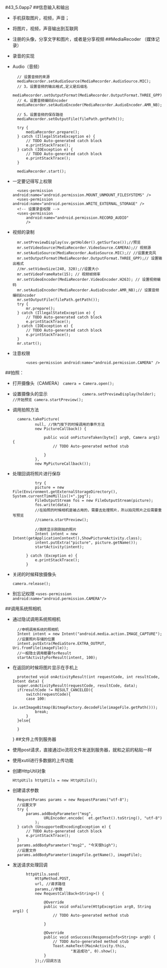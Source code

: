#43_5.0app7
##信息输入和输出
- 手机获取图片，视频，声音；
- 将图片，视频，声音输出到互联网
- 注册的头像，分享文字和图片，或者是分享视频
##MediaRecoder （媒体记录）
- 录音的实现
- Audio（音频）

    	// 设置音频的来源
		mediaRecorder.setAudioSource(MediaRecorder.AudioSource.MIC);
		// 3，设置音频的输出格式,定义是后缀名
		mediaRecorder.setOutputFormat(MediaRecorder.OutputFormat.THREE_GPP);
		// 4，设置音频编码Encoder
		mediaRecorder.setAudioEncoder(MediaRecorder.AudioEncoder.AMR_NB);

		// 5，设置音频的保存路径
		mediaRecorder.setOutputFile(filePath.getPath());
		
		try {
			mediaRecorder.prepare();
		} catch (IllegalStateException e) {
			// TODO Auto-generated catch block
			e.printStackTrace();
		} catch (IOException e) {
			// TODO Auto-generated catch block
			e.printStackTrace();
		}
		
		mediaRecorder.start();
- 一定要记得写上权限
    
    	<uses-permission android:name="android.permission.MOUNT_UNMOUNT_FILESYSTEMS" />
	    <uses-permission android:name="android.permission.WRITE_EXTERNAL_STORAGE" />
		<!-- 设置录音权限 -->
		<uses-permission 
		    android:name="android.permission.RECORD_AUDIO"
		    />
- 视频的录制
    
    		
		mr.setPreviewDisplay(sv.getHolder().getSurface());//预览    
		mr.setVideoSource(MediaRecorder.VideoSource.CAMERA);// 视频源
		mr.setAudioSource(MediaRecorder.AudioSource.MIC);// //设置麦克风
		mr.setOutputFormat(MediaRecorder.OutputFormat.THREE_GPP);// 设置输出格式
		//mr.setVideoSize(240, 320);//设置大小
		mr.setVideoFrameRate(15); // 视频帧频率
		mr.setVideoEncoder(MediaRecorder.VideoEncoder.H263); // 设置视频编码
		mr.setAudioEncoder(MediaRecorder.AudioEncoder.AMR_NB);// 设置音频编码Encoder
		mr.setOutputFile(filePath.getPath());
		try {
			mr.prepare();
		} catch (IllegalStateException e) {
			// TODO Auto-generated catch block
			e.printStackTrace();
		} catch (IOException e) {
			// TODO Auto-generated catch block
			e.printStackTrace();
		}
		mr.start();
- 注意权限

    	    <uses-permission android:name="android.permission.CAMERA" />
##拍照：
- 打开摄像头（CAMERA）
`camera = Camera.open();`
- 设置摄像头的显示
    `				camera.setPreviewDisplay(holder);
				//开始预览
				camera.startPreview();`
- 调用拍照方法

        camera.takePicture(
    			null, //快门按下的时候调用的事件方法
    			new PictureCallback() {
					
					public void onPictureTaken(byte[] arg0, Camera arg1) {
						// TODO Auto-generated method stub
						
					}
				}, 
    			new MyPictureCallback());
- 处理回调将照片进行保存

    			try {
				picture = new File(Environment.getExternalStorageDirectory(), System.currentTimeMillis()+".jpg");
				FileOutputStream fos = new FileOutputStream(picture);
				fos.write(data);
				//在拍照的时候相机是被占用的，需要去处理照片，所以拍完照片之后需要重写预览
				//camera.startPreview();
				
				//跳转显示刚刚拍的照片
				Intent intent = new Intent(getApplicationContext(),ShowPictureActivity.class);
				intent.putExtra("picture", picture.getName());
				startActivity(intent);
				
			} catch (Exception e) {
				e.printStackTrace();
			}

- 关闭的时候释放摄像头

    `camera.release();`
- 别忘记权限
    `<uses-permission android:name="android.permission.CAMERA"/>`

##调用系统照相机
- 通过隐试调用系统照相机

    	//申明调用系统的照相机
		Intent intent = new Intent("android.media.action.IMAGE_CAPTURE");
		//设置照片存储的位置
		intent.putExtra(MediaStore.EXTRA_OUTPUT, Uri.fromFile(imageFile));
		//一般隐士调用都要forResult
		startActivityForResult(intent, 100);
- 在返回的时候将图片显示在手机上

    	protected void onActivityResult(int requestCode, int resultCode, Intent data) {
		super.onActivityResult(requestCode, resultCode, data);
		if(resultCode != RESULT_CANCELED){
			switch(requestCode){
			case 100:
				iv.setImageBitmap(BitmapFactory.decodeFile(imageFile.getPath()));
				break;
			}
		}else{
			
		}
	}
##文件上传到服务器
- 使用post请求，直接通过io流将文件发送到服务器，就和之前的粘贴一样
- 使用xutil进行多数据的上传功能
- 创建HttpUtil对象
    
    `HttpUtils httpUtils = new HttpUtils();`
- 创建请求参数

    	RequestParams params = new RequestParams("utf-8");
		//设置文字
		try {
			params.addBodyParameter("msg",
					URLEncoder.encode(	et.getText().toString(), "utf-8")
				);
		} catch (UnsupportedEncodingException e) {
			// TODO Auto-generated catch block
			e.printStackTrace();
		}
		params.addBodyParameter("msg2", "今天很high");
		//设置文件
		params.addBodyParameter(imageFile.getName(), imageFile);
- 发送请求处理回调
    
    		httpUtils.send(
				HttpMethod.POST,
				url, //请求路径
				params,//参数 
				new RequestCallBack<String>() {

					@Override
					public void onFailure(HttpException arg0, String arg1) {
						// TODO Auto-generated method stub
						
					}

					@Override
					public void onSuccess(ResponseInfo<String> arg0) {
						// TODO Auto-generated method stub
						Toast.makeText(MainActivity.this,
								"发送成功", 0).show();
					}
				});//回调方法
